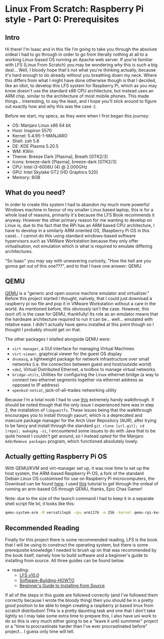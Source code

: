 # Linux From Scratch: Raspberry Pi style - Part 0: Prerequisites

## Intro

Hi there! I'm Isaac and in this file I'm going to take you through the absolute ordeal I had to go through in order to go from literally nothing at all to a working Linux-based OS running an Apache web server. If you're familiar with LFS (Linux From Scratch) you may be wondering why this is such a big deal... Well, I bloody hope that's not what you're thinking actually, because it's hard enough to do already without you breathing down my neck. Where this differs from what I might have done otherwise though is that I decided, like an idiot, to develop this LFS system for Raspberry Pi, which as you may know doesn't use the standard x86 CPU architecture, but instead uses an ARM chip, similar to the architecture of most mobile phones. This made things... Interesting, to say the least, and I hope you'll stick around to figure out exactly how and why this was the case :).

Before we start, my specs, as they were when I first began this journey:

* OS: Manjaro Linux x86 64 bit
* Host: Inspiron 5570
* Kernel: 5.4.95-1-MANJARO
* Shell: zsh 5.8
* DE: KDE Plasma 5.20.5
* WM: KWin
* Theme: Breeze Dark [Plasma], Breath [GTK2/3] 
* Icons: breeze-dark [Plasma], breeze-dark [GTK2/3] 
* CPU: Intel i3-6006U (4) @ 2.000GHz 
* GPU: Intel Skylake GT2 [HD Graphics 520]
* Memory: 8GB

## What do you need?

In order to create this system I had to abandon my much more powerful Windows machine in favour of my smaller Linux based laptop, this is for a whole load of reasons, primarily it's because the LFS Book recommends it anyway. However the other primary reason for me wanting to develop on Linux is, due to the fact that the RPi has an ARM based CPU architecture, I have to develop in a similarly ARM oriented OS, (Raspberry Pi OS in this case)... I cannot do this using standard windows-based software hypervisors such as VMWare Workstation because they only offer virtualisation, not emulation which is what is required to emulate differing architectures.

"So Isaac" you may say with unwavering curiosity, "How the hell are you gonna get out of this one???", and to that I have one answer: QEMU.

## QEMU

[QEMU](https://www.qemu.org/) is a "generic and open source machine emulator and virtualizer." Before this project started I thought, naiively, that I could just download a raspberry pi iso file and pop it in VMware Workstation without a care in the world. As mentioned before, this obviously isn't the case. However, this (sort of) is the case for QEMU, thankfully! Its role as an emulator means that the hardware architecture required to run it can be... well... emulated with relative ease. I didn't actually have qemu installed at this point though so I thought I probably should get on that.

The other packages I istalled alongside QEMU were:

* `virt-manager`, a GUI interface for managing Virtual Machines
* `virt-viewer`, graphical viewer for the guest OS display
* `dnsmasq`, a lightweight package for network infrastructure over small networks (i.e. the connection between guest and host/outside world)
* `vde2`, Virtual Distributed Ethernet, a toolbox to manage virtual networks.
* `bridge-utils`, Utilities for configuring the Linux ethernet bridge (a way to connect two ethernet segments together via ethernet address as opposed to IP address)
* `openbsd-netcat`, jack-of-all-trades networking utility

Because I'm a total noob I had to use [this](https://computingforgeeks.com/complete-installation-of-kvmqemu-and-virt-manager-on-arch-linux-and-manjaro/) extremely handy walkthrough. It should be noted though that the only issue I experienced here was in step 2, the installation of `libguestfs`. These issues being that the walkthrough encourages you to install through yaourt, which is a deprecated and insecure package manager for the Arch User Repository (AUR), after trying to be fancy and install through the standard `git clone [url.git]; cd [repo]; makepkg -si`, I encountered some issues to do with Java that to be quite honest I couldn't get around, so I instead opted for the Manjaro `Add/Remove packages` program, which functioned absolutely lovely.

## Actually getting Raspberry Pi OS

With QEMU/KVM and virt-manager set up, it was now time to set up the host system, the ARM-based Raspberry Pi OS, a fork of the standard Debian Linux OS customised for use on Raspberry Pi microcomputers, the Download can be found [here](https://www.raspberrypi.org/downloads/raspberry-pi-os/). I used [this](https://epicchasgamer.com/2020/10/18/how-to-emulate-raspberry-pi-in-qemu/) tutorial to get through the ordeal of running an arm-based OS through QEMU, thanks, Epic Chas Gamer!

Note: due to the size of the launch command I had to keep it in a separate shell script file lol, it looks like this:

```sh
qemu-system-arm -M versatilepb -cpu arm1176 -m 256 -kernel qemu-rpi-kernel/kernel-qemu-4.19.50-buster -hda 2021-01-11-raspios-buster-armhf-full.img -append "dwc_otg.lpm_enable=0 root=/dev/sda2 console=tty1 rootfstype=ext4 elevator=deadline rootwait" -dtb qemu-rpi-kernel/versatile-pb-buster.dtb -no-reboot -serial stdio
```

## Recommended Reading

Finally for this project there is some recommended reading, LFS is the book that I will be using to construct the operating system, but there is some prerequisite knowledge I needed to brush up on that was recommended by the book itself, namely how to build software and a beginner's guide to installing from source. All three guides can be found below. 

* reading:
	* [LFS v10.0](http://linuxfromscratch.org/lfs/view/stable/)
	* [Software-Building-HOWTO](http://www.tldp.org/HOWTO/Software-Building-HOWTO.html)
	* [Beginner's Guide to Installing from Source](http://moi.vonos.net/linux/beginners-installing-from-source/)

If all of the steps in this guide are followed correctly (and I've followed them correctly because I wrote the bloody thing) then you should be in a pretty good position to be able to begin creating a raspberry pi based linux from scratch distribution! THis is a pretty daunting task and one that I don't take lightly so I may take some extra time to prepare this, I also have uni work to do so this is very much either going to be a "leave it until summmer" project or a "time to procrastinate harder than I've ever procrastinated before" project... I guess only time will tell.
